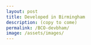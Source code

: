 ```yaml
---
layout: post
title: Developed in Birmingham
description: (copy to come)
permalink: /BCO-devbham/
image: /assets/images/
---
```

